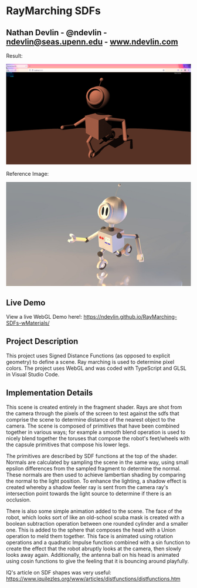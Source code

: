 # RayMarching SDFs

## Nathan Devlin - @ndevlin - ndevlin@seas.upenn.edu - www.ndevlin.com

Result:

![](Results.png)

Reference Image:

![](Reference.jpeg)

## Live Demo
View a live WebGL Demo here!:
https://ndevlin.github.io/RayMarching-SDFs-wMaterials/

## Project Description

This project uses Signed Distance Functions (as opposed to explicit geometry) to define a scene. Ray marching is used to determine pixel colors. The project uses WebGL and was coded with TypeScript and GLSL in Visual Studio Code.

## Implementation Details

This scene is created entirely in the fragment shader. Rays are shot from the camera through the pixels of the screen to test against the sdfs that comprise the scene to determine distance of the nearest object to the camera. The scene is composed of primitives that have been combined together in various ways; for example a smooth blend operation is used to nicely blend together the toruses that compose the robot's feet/wheels with the capsule primitives that compose his lower legs. 

The primitives are described by SDF functions at the top of the shader. Normals are calculated by sampling the scene in the same way, using small epsilon differences from the sampled fragment to determine the normal. These normals are then used to achieve lambertian shading by comparing the normal to the light position. To enhance the lighting, a shadow effect is created whereby a shadow feeler ray is sent from the camera ray's intersection point towards the light source to determine if there is an occlusion. 

There is also some simple animation added to the scene. The face of the robot, which looks sort of like an old-school scuba mask is created with a boolean subtraction operation between one rounded cylinder and a smaller one. This is added to the sphere that composes the head with a Union operation to meld them together. This face is animated using rotation operations and a quadratic Impulse function combined with a sin function to create the effect that the robot abruptly looks at the camera, then slowly looks away again. Additionally, the antenna ball on his head is animated using cosin functions to give the feeling that it is bouncing around playfully. 


IQ's article on SDF shapes was very useful:
https://www.iquilezles.org/www/articles/distfunctions/distfunctions.htm
